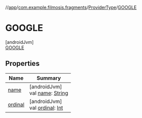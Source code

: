 //[app](../../../../index.md)/[com.example.filmosis.fragments](../../index.md)/[ProviderType](../index.md)/[GOOGLE](index.md)

# GOOGLE

[androidJvm]\
[GOOGLE](index.md)

## Properties

| Name | Summary |
|---|---|
| [name](../../../com.example.filmosis.utilities.tmdb/-tmdb-search-queries/-p-e-r-s-o-n-s_-s-e-a-r-c-h/index.md#-372974862%2FProperties%2F-912451524) | [androidJvm]<br>val [name](../../../com.example.filmosis.utilities.tmdb/-tmdb-search-queries/-p-e-r-s-o-n-s_-s-e-a-r-c-h/index.md#-372974862%2FProperties%2F-912451524): [String](https://kotlinlang.org/api/latest/jvm/stdlib/kotlin/-string/index.html) |
| [ordinal](../../../com.example.filmosis.utilities.tmdb/-tmdb-search-queries/-p-e-r-s-o-n-s_-s-e-a-r-c-h/index.md#-739389684%2FProperties%2F-912451524) | [androidJvm]<br>val [ordinal](../../../com.example.filmosis.utilities.tmdb/-tmdb-search-queries/-p-e-r-s-o-n-s_-s-e-a-r-c-h/index.md#-739389684%2FProperties%2F-912451524): [Int](https://kotlinlang.org/api/latest/jvm/stdlib/kotlin/-int/index.html) |
